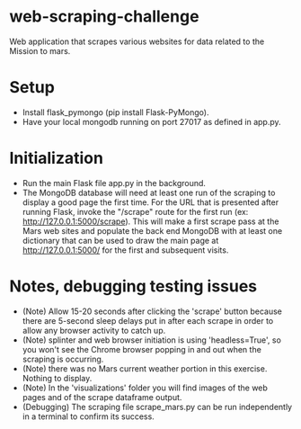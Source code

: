 # web-scraping-challenge
Web application that scrapes various websites for data related to the Mission to mars.

# Setup
* Install flask_pymongo (pip install Flask-PyMongo).
* Have your local mongodb running on port 27017 as defined in app.py.

# Initialization
* Run the main Flask file app.py in the background.
* The MongoDB database will need at least one run of the scraping to display a good page the first time.  For the URL that is presented after running Flask, invoke the "/scrape" route for the first run (ex: http://127.0.0.1:5000/scrape).  This will make a first scrape pass at the Mars web sites and populate the back end MongoDB with at least one dictionary that can be used to draw the main page at http://127.0.0.1:5000/ for the first and subsequent visits. 

# Notes, debugging testing issues
* (Note) Allow 15-20 seconds after clicking the 'scrape' button because there are 5-second sleep delays put in after each scrape in order to allow any browser activity to catch up.
* (Note) splinter and web browser initiation is using 'headless=True', so you won't see the Chrome browser popping in and out when the scraping is occurring.
* (Note) there was no Mars current weather portion in this exercise.  Nothing to display.
* (Note) In the 'visualizations' folder you will find images of the web pages and of the scrape dataframe output.
* (Debugging) The scraping file scrape_mars.py can be run independently in a terminal to confirm its success.
